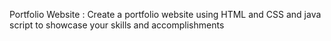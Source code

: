  Portfolio Website :
 Create a portfolio website using HTML and CSS  and java script to showcase your skills and accomplishments
